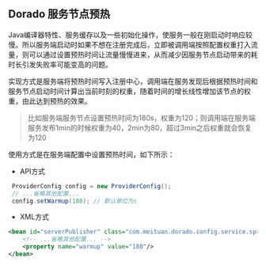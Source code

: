 
## Dorado 服务节点预热

Java编译器特性、服务缓存以及一些初始化操作，使服务一般在刚启动时响应较慢。所以服务端启动时如果不想在注册完成后，立即被调用端按照配置权重打入流量，则可以通过设置预热时间让流量慢慢进来，从而减少因服务节点启动带来的耗时长引发失败率可能变高的问题。

实现方式是服务端将预热时间写入注册中心，调用端在服务发现后根据预热时间和服务节点启动时间计算出当前时刻的权重，随着时间的增长线性增加该节点的权重，由此达到预热的效果。

>比如服务端服务节点设置预热时间为180s，权重为120；则调用端在服务端服务发布1min的时候权重为40，2min为80，超过3min之后权重就会恢复为120


使用方式是在服务端配置中设置预热时间，如下所示：

* API方式

```java
 ProviderConfig config = new ProviderConfig();
 // ...省略其他配置...
 config.setWarmup(180); // 默认单位为s
```

* XML方式
```xml
<bean id="serverPublisher" class="com.meituan.dorado.config.service.spring.ServiceBean">
    <!-- ...省略其他配置... -->
    <property name="warmup" value="180"/>
</bean>
```

